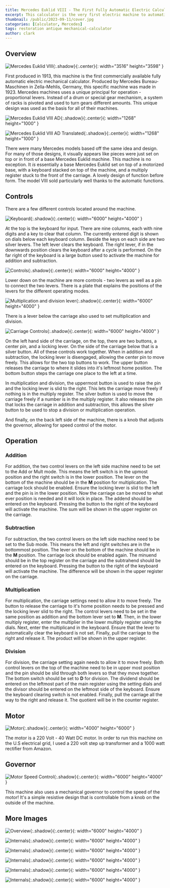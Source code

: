 ```yaml
---
title: Mercedes Euklid VIII - The First Fully Automatic Electric Calculator
excerpt: This calculator is the very first electric machine to automatically multiply and divide.
thumbnail: /public/2023-09-11/cover.jpg
categories: [Calculator, Mercedes]
tags: restoration antique mechanical-calculator
author: clark
---
```


## Overview 


![Mercedes Euklid VIII](/public/2023-09-11/overview.jpg){:.shadow}{:.center}{: width="3516" height="3598" }

First produced in 1913, this machine is the first commercially available fully automatic electric mechanical calculator. Produced by Mercedes Bureau-Maschinen in Zella-Mehlis, Germany, this specific machine was made in 1923. Mercedes machines uses a unique principal for operation - proportional levers. Instead of a drum or special gear mechanism, a system of racks is pivoted and used to turn gears different amounts. This unique design was used as the basis for all of their machines. 

![Mercedes Euklid VIII AD](/public/2023-09-11/ad.jpg){:.shadow}{:.center}{: width="1268" height="1000" }

![Mercedes Euklid VIII AD Translated](/public/2023-09-11/ad_translated.jpg){:.shadow}{:.center}{: width="1268" height="1000" }

There were many Mercedes models based off the same idea and design. For many of those designs, it visually appears like pieces were just set on top or in front of a base Mercedes Euklid machine. This machine is no exception. It *is* essentially a base Mercedes Euklid set on top of a motorized base, with a keyboard stacked on top of the machine, and a multiply register stuck to the front of the carriage. A lovely design of function before form. The model VIII sold particularly well thanks to the automatic functions. 

## Controls

There are a few different controls located around the machine. 

![Keyboard](/public/2023-09-11/keyboard.jpg){:.shadow}{:.center}{: width="6000" height="4000" }

At the top is the keyboard for input. There are nine columns, each with nine digits and a key to clear that column. The currently entered digit is shown on dials below each keyboard column. Beside the keys on each side are two silver levers. The left lever clears the keyboard. The right lever, if in the downwards position clears the keyboard after a cycle is performed. On the far right of the keyboard is a large button used to activate the machine for addition and subtraction. 

![Controls](/public/2023-09-11/controls_1.jpg){:.shadow}{:.center}{: width="6000" height="4000" } 

Lower down on the machine are more controls - two levers as well as a pin to connect the two levers. There is a plate that explains the positions of the levers for the different operating modes. 

![Multiplication and division lever](/public/2023-09-11/controls_2.jpg){:.shadow}{:.center}{: width="6000" height="4000" }

There is a lever below the carriage also used to set multiplication and division. 

![Carriage Controls](/public/2023-09-11/controls_3.jpg){:.shadow}{:.center}{: width="6000" height="4000" }

On the left hand side of the carriage, on the top, there are two buttons, a center pin, and a locking lever. On the side of the carriage below that is a silver button. All of these controls work together. When in addition and subtraction, the locking lever is disengaged, allowing the center pin to move freely. This allows for the two top buttons to work. The upper button releases the carriage to where it slides into it's leftmost home position. The bottom button steps the carriage one place to the left at a time.

In multiplication and division, the uppermost button is used to raise the pin and the locking lever is slid to the right. This lets the carriage move freely if nothing is in the multiply register. The silver button is used to move the carriage freely if a number is in the multiply register. It also releases the pin that locks the carriage in addition and subtraction, this allows the silver button to be used to stop a division or multiplication operation. 

And finally, on the back left side of the machine, there is a knob that adjusts the governor, allowing for speed control of the motor. 

## Operation

### Addition

For addition, the two control levers on the left side machine need to be set to the Add or Mult mode. This means the left switch is in the upmost position and the right switch is in the lower position. The lever on the bottom of the machine should be in the **M** position for multiplication. The carriage lock should be enabled. Ensure the locking lever is slid to the left and the pin is in the lower position. Now the carriage can be moved to what ever position is needed and it will lock in place. The addend should be entered on the keyboard. Pressing the button to the right of the keyboard will activate the machine. The sum will be shown in the upper register on the carriage.  

### Subtraction

For subtraction, the two control levers on the left side machine need to be set to the Sub mode. This means the left and right switches are in the bottommost position. The lever on the bottom of the machine should be in the **M** position. The carriage lock should be enabled again. The minuend should be in the top register on the carriage and the subtrahend should be entered on the keyboard. Pressing the button to the right of the keyboard will activate the machine. The difference will be shown in the upper register on the carriage. 

### Multiplication

For multiplication, the carriage settings need to allow it to move freely. The button to release the carriage to it's home position needs to be pressed and the locking lever slid to the right. The control levers need to be set in the same position as addition and the bottom lever set to **M**. Then, in the lower multiply register, enter the multiplier in the lower multiply register using the dials. Next, enter the multiplicand in the keyboard. Ensure that the lever to automatically clear the keyboard is not set. Finally, pull the carriage to the right and release it. The product will be shown in the upper register. 

### Division

For division, the carriage setting again needs to allow it to move freely. Both control levers on the top of the machine need to be in upper most position and the pin should be slid through both levers so that they move together. The bottom switch should be set to **D** for division. The dividend should be entered on the leftmost part of the main register using the setting dials and the divisor should be entered on the leftmost side of the keyboard. Ensure the keyboard clearing switch is not enabled. Finally, pull the carriage all the way to the right and release it. The quotient will be in the counter register. 

## Motor

![Motor](/public/2023-09-11/motor.jpg){:.shadow}{:.center}{: width="4000" height="6000" }

The motor is a 220 Volt - 40 Watt DC motor. In order to run this machine on the U.S electrical grid, I used a 220 volt step up transformer and a 1000 watt rectifier from Amazon. 

## Governor

![Motor Speed Control](/public/2023-09-11/governor.jpg){:.shadow}{:.center}{: width="6000" height="4000" }

This machine also uses a mechanical governor to control the speed of the motor! It's a simple resistive design that is controllable from a knob on the outside of the machine. 

## More Images

![Overview](/public/2023-09-11/overview_2.jpg){:.shadow}{:.center}{: width="6000" height="4000" }

![Internals](/public/2023-09-11/internals_1.jpg){:.shadow}{:.center}{: width="6000" height="4000" }

![Internals](/public/2023-09-11/internals_2.jpg){:.shadow}{:.center}{: width="6000" height="4000" }

![Internals](/public/2023-09-11/internals_3.jpg){:.shadow}{:.center}{: width="6000" height="4000" }

![Internals](/public/2023-09-11/internals_4.jpg){:.shadow}{:.center}{: width="6000" height="4000" }

![Internals](/public/2023-09-11/internals_5.jpg){:.shadow}{:.center}{: width="6000" height="4000" }